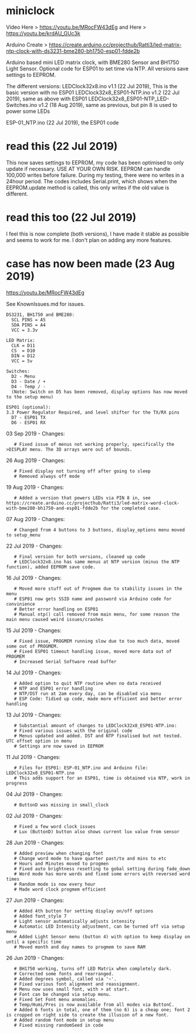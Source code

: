 # miniclock
Video Here > https://youtu.be/MRocFW43dEg and Here > https://youtu.be/krdAU_GUc3k

Arduino Create > https://create.arduino.cc/projecthub/Ratti3/led-matrix-ntp-clock-with-ds3231-bme280-bh1750-esp01-fdde2b

Arduino based mini LED matrix clock, with BME280 Sensor and BH1750 Light Sensor.
Optional code for ESP01 to set time via NTP.
All versions save settings to EEPROM.

The different versions:
  LEDClock32x8.ino v1.1 (22 Jul 2019), This is the basic version with no ESP01
  LEDClock32x8_ESP01-NTP.ino v1.2 (22 Jul 2019), same as above with ESP01
  LEDClock32x8_ESP01-NTP_LED-Switches.ino v1.2 (18 Aug 2019), same as previous, but pin 8 is used to power some LEDs 

  ESP-01_NTP.ino (22 Jul 2019), the ESP01 code

# read this (22 Jul 2019)
This now saves settings to EEPROM, my code has been optimised to only update if necessary. USE AT YOUR OWN RISK. EEPROM can handle 100,000 writes before failure. During my testing, there were no writes in a 24hour period. The codes includes Serial.print, which shows when the EEPROM.update method is called, this only writes if the old value is different.

# read this too (22 Jul 2019)
I feel this is now complete (both versions), I have made it stable as possible and seems to work for me. I don't plan on adding any
more features.

# case has now been made (23 Aug 2019)
https://youtu.be/MRocFW43dEg

See KnownIssues.md for issues.

~~~~~~~~~~~~~~~~~~~~~~~~ CONNECTING IT ALL UP ~~~~~~~~~~~~~~~~~~~~~~~~
DS3231, BH1750 and BME280:
  SCL PINS = A5
  SDA PINS = A4
  VCC = 3.3v

LED Matrix:
  CLK = D11
  CS  = D10
  DIN = D12
  VCC = 5v

Switches:
  D2 - Menu
  D3 - Date / +
  D4 - Temp / -
  (Note: Switch on D5 has been removed, display options has now moved to the setup menu)
  
ESP01 (optional):
3.3 Power Regulator Required, and level shifter for the TX/RX pins
  D7 - ESP01 TX
  D6 - ESP01 RX
~~~~~~~~~~~~~~~~~~~~~~~~~~~~~~~~~~~~~~~~~~~~~~~~~~~~~~~~~~~~~~~~~~~~~~~~

03 Sep 2019 - Changes:

       # Fixed issue of menus not working properly, specifically the >DISPLAY menu. The 3D arrays were out of bounds.

26 Aug 2019 - Changes:

       # Fixed display not turning off after going to sleep
       # Removed always off mode

19 Aug 2019 - Changes:

       # Added a version that powers LEDs via PIN 8 in, see https://create.arduino.cc/projecthub/Ratti3/led-matrix-word-clock-with-bme280-bh1750-and-esp01-fdde2b for the completed case.

07 Aug 2019 - Changes:

       # Changed from 4 buttons to 3 buttons, display_options menu moved to setup_menu

22 Jul 2019 - Changes:

       # Final version for both versions, cleaned up code
       # LEDClock32x8.ino has same menus at NTP version (minus the NTP function), added EEPROM save code.

16 Jul 2019 - Changes:

       # Moved more stuff out of Progmem due to stability issues in the menu
       # ESP01 now gets SSID name and password via Arduino code for convinience
       # Better error handling on ESP01
       # Manual ntp() call removed from main menu, for some reason the main menu caused weird issues/crashes

15 Jul 2019 - Changes:

       # Fixed issue, PROGMEM running slow due to too much data, moved some out of PROGMEM.
       # Fixed ESP01 timeout handling issue, moved more data out of PROGMEM
       # Increased Serial Software read buffer
       
14 Jul 2019 - Changes:

       # Added option to quit NTP routine when no data received
       # NTP and ESP01 error handling
       # NTP/DST run at 2am every day, can be disabled via menu
       # ESP Code: Tidied up code, made more efficient and better error handling

13 Jul 2019 - Changes:

       # Substantial amount of changes to LEDClock32x8_ESP01-NTP.ino:
       # Fixed various issues with the original code
       # Menus updated and added. DST and NTP finalised but not tested. UTC offset option in menu
       # Settings are now saved in EEPROM

11 Jul 2019 - Changes:

       # Files for ESP01: ESP-01_NTP.ino and Arduino file: LEDClock32x8_ESP01-NTP.ino
       # This adds support for an ESP01, time is obtained via NTP, work in progress

04 Jul 2019 - Changes:

       # ButtonD was missing in small_clock

02 Jul 2019 - Changes:

       # Fixed a few word clock issues
       # Lux (ButtonD) button also shows current lux value from sensor

28 Jun 2019 - Changes:

       # Added preview when changing font
       # Change word mode to have quarter past/to and mins to etc
       # Hours and Minutes moved to progmen
       # Fixed auto brightness resetting to gobal setting during fade_down
       # Word mode has more words and fixed some errors with reversed word times
       # Random mode is now every hour
       # Made word clock progmem efficient

27 Jun 2019 - Changes:

       # Added 4th button for setting display on/off options
       # Added font_style 7
       # Light sensor automatically adjusts intensity
       # Automatic LED Intensity adjustment, can be turned off via setup menu
       # Added Light Sensor menu (button 4) with option to keep display on until a specific time
       # Moved month and day names to progmem to save RAM

26 Jun 2019 - Changes:

       # BH1750 working, turns off LED Matrix when completely dark.
       # Corrected some fonts and rearranged.
       # Added degrees symbol, called via '~'.
       # Fixed various font alignment and reassignment.
       # Menu now uses small font, with > at start.
       # Font can be changed via setup menu.
       # Fixed Set Font menu anomalies.
       # Temp/Humi/Pres is now available from all modes via ButtonC.
       # Added 6 fonts in total, one of them (no 6) is a cheap one; font 2 is cropped on right side to create the illusion of a new font.
       # Added random font mode in setup menu
       # Fixed missing randomSeed in code
